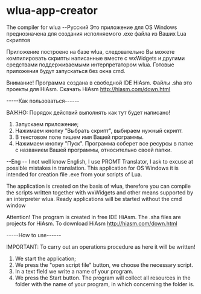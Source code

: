# wlua-app-creator

The compiler for wlua
--Русский
Это приложение для OS Windows преднозначена для создания исполняемого .exe файла из Ваших Lua скриптов

Приложение построено на базе wlua, следовательно Вы можете компилировать скрипты написанные вместе с wxWidgets и другими средствами поддерживаемыми интерпретатором wlua. Готовые приложения будут запускаться без окна cmd.

Внимание!
Программа создана в свободной IDE HiAsm. Файлы .sha это проекты для HiAsm. Скачать HiAsm http://hiasm.com/down.html

-----Как пользоваться------

ВАЖНО:
Порядок действий выполнять как тут будет написано!
1. Запускаем приложение;
2. Нажимаем кнопку "Выбрать скрипт", выбираем нужный скрипт.
3. В текстовом поле пишем имя Вашей программы.
4. Нажимаем кнопку "Пуск".
Программа соберет все ресурсы в папке с названием Вашей программы, относительно своей папки.

--Eng -- I not well know English, I use PROMT Translator, I ask to excuse at possible mistakes in translation.
This application for OS Windows it is intended for creation file .exe from your scripts of Lua.

The application is created on the basis of wlua, therefore you can compile the scripts written together with wxWidgets and other means supported by an interpreter wlua. Ready applications will be started without the cmd window

Attention!
The program is created in free IDE HiAsm. The .sha files are projects for HiAsm. To download HiAsm http://hiasm.com/down.html

-----How to use------

IMPORTANT:
To carry out an operations procedure as here it will be written!
1. We start the application;
2. We press the "open script file" button, we choose the necessary script.
3. In a text field we write a name of your program.
4. We press the Start button.
The program will collect all resources in the folder with the name of your program, in which concerning the folder is.
